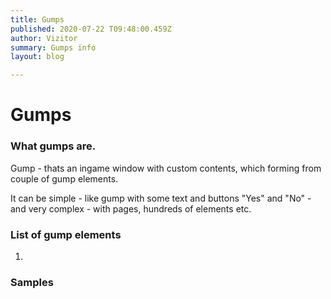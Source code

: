 ```yaml
---
title: Gumps
published: 2020-07-22 T09:48:00.459Z
author: Vizitor
summary: Gumps info
layout: blog

---
```


# Gumps

### What gumps are.  ###

Gump - thats an ingame window with custom contents, which forming from couple of gump elements.

It can be simple - like gump with some text and buttons "Yes" and "No" - and very complex - with pages, hundreds of elements etc. 



### List of gump elements ###

1. 


### Samples ### 


```pascal
```


```python
```
